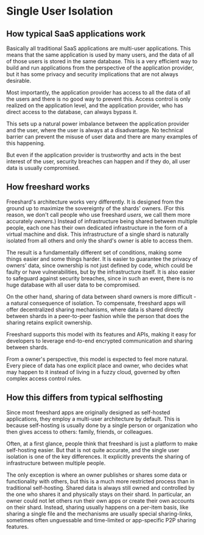 # Single User Isolation

## How typical SaaS applications work

Basically all traditional SaaS applications are multi-user applications.
This means that the same application is used by many users, and the data of all of those users is stored in the same database.
This is a very efficient way to build and run applications from the perspective of the application provider, 
but it has some privacy and security implications that are not always desirable.

Most importantly, the application provider has access to all the data of all the users
and there is no good way to prevent this.
Access control is only realized on the application level, 
and the application provider, who has direct access to the database, can always bypass it.

This sets up a natural power imbalance between the application provider and the user,
where the user is always at a disadvantage.
No technical barrier can prevent the misuse of user data and there are many examples of this happening.

But even if the application provider is trustworthy and acts in the best interest of the user,
security breaches can happen and if they do, all user data is usually compromised.

## How freeshard works

Freeshard's architecture works very differently.
It is designed from the ground up to maximize the sovereignty of the shards' owners.
(For this reason, we don't call people who use freeshard _users_, we call them more accurately _owners_.)
Instead of infrastructure being shared between multiple people, each one has their own dedicated infrastructure
in the form of a virtual machine and disk.
This infrastructure of a single shard is naturally isolated from all others 
and only the shard's owner is able to access them.

The result is a fundamentally different set of conditions, making some things easier and some things harder.
It is easier to guarantee the privacy of owners' data,
since ownership is not just defined by code, which could be faulty or have vulnerabilities, but by the infrastructure itself.
It is also easier to safeguard against security breaches,
since in such an event, there is no huge database with all user data to be compromised.

On the other hand, sharing of data between shard owners is more difficult - a natural consequence of isolation.
To compensate, freeshard apps will offer decentralized sharing mechanisms, 
where data is shared directly between shards in a peer-to-peer fashion 
while the person that does the sharing retains explicit ownership.

Freeshard supports this model with its features and APIs,
making it easy for developers to leverage end-to-end encrypted communication and sharing between shards.

From a owner's perspective, this model is expected to feel more natural.
Every piece of data has one explicit place and owner, who decides what may happen to it
instead of living in a fuzzy cloud, governed by often complex access control rules.

## How this differs from typical selfhosting

Since most freeshard apps are originally designed as self-hosted applications,
they employ a multi-user architecture by default.
This is because self-hosting is usually done by a single person or organization
who then gives access to others: family, friends, or colleagues.

Often, at a first glance, people think that freeshard is just a platform to make self-hosting easier.
But that is not quite accurate, and the single user isolation is one of the key differences.
It explicitly prevents the sharing of infrastructure between multiple people.

The only exception is where an owner publishes or shares some data or functionality with others,
but this is a much more restricted process than in traditional self-hosting.
Shared data is always still owned and controlled by the one who shares it and physically stays on their shard.
In particular, an owner could not let others run their own apps or create their own accounts on their shard.
Instead, sharing usually happens on a per-item basis, like sharing a single file
and the mechanisms are usually special sharing-links, sometimes often unguessable and time-limited
or app-specific P2P sharing features.
